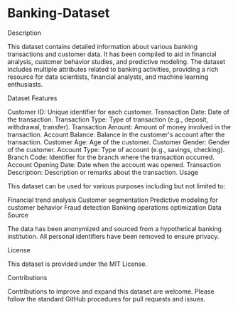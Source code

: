 # Banking-Dataset
Description

This dataset contains detailed information about various banking transactions and customer data. It has been compiled to aid in financial analysis, customer behavior studies, and predictive modeling. The dataset includes multiple attributes related to banking activities, providing a rich resource for data scientists, financial analysts, and machine learning enthusiasts.

Dataset Features

Customer ID: Unique identifier for each customer. Transaction Date: Date of the transaction. Transaction Type: Type of transaction (e.g., deposit, withdrawal, transfer). Transaction Amount: Amount of money involved in the transaction. Account Balance: Balance in the customer's account after the transaction. Customer Age: Age of the customer. Customer Gender: Gender of the customer. Account Type: Type of account (e.g., savings, checking). Branch Code: Identifier for the branch where the transaction occurred. Account Opening Date: Date when the account was opened. Transaction Description: Description or remarks about the transaction. Usage

This dataset can be used for various purposes including but not limited to:

Financial trend analysis Customer segmentation Predictive modeling for customer behavior Fraud detection Banking operations optimization Data Source

The data has been anonymized and sourced from a hypothetical banking institution. All personal identifiers have been removed to ensure privacy.

License

This dataset is provided under the MIT License.

Contributions

Contributions to improve and expand this dataset are welcome. Please follow the standard GitHub procedures for pull requests and issues.
